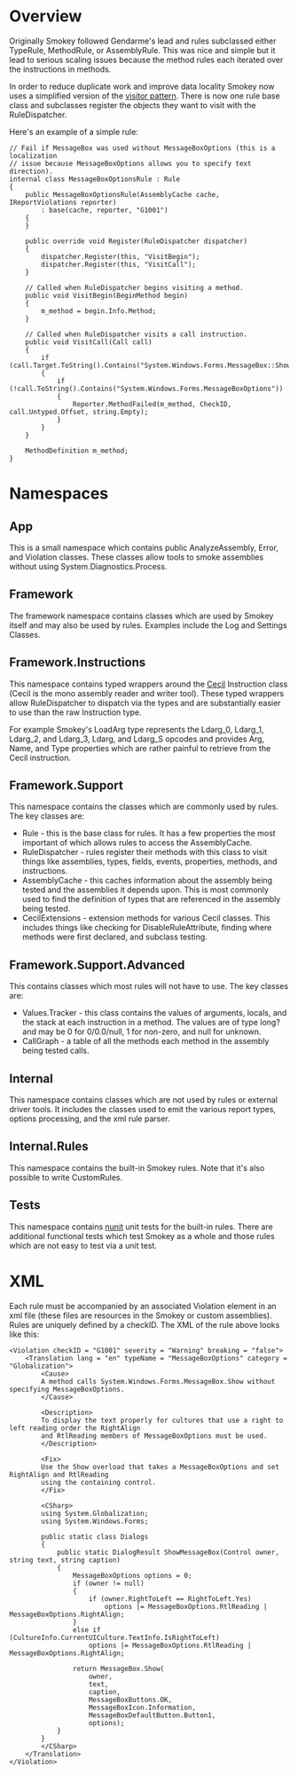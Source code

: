 # Overview #

Originally Smokey followed Gendarme's lead and rules subclassed either TypeRule, MethodRule, or AssemblyRule. This was nice and simple but it lead to serious scaling issues because the method rules each iterated over the instructions in methods.

In order to reduce duplicate work and improve data locality Smokey now uses a simplified version of the [visitor pattern](http://en.wikipedia.org/wiki/Visitor_pattern). There is now one rule base class and subclasses register the objects they want to visit with the RuleDispatcher.

Here's an example of a simple rule:

```
// Fail if MessageBox was used without MessageBoxOptions (this is a localization
// issue because MessageBoxOptions allows you to specify text direction).
internal class MessageBoxOptionsRule : Rule
{                
    public MessageBoxOptionsRule(AssemblyCache cache, IReportViolations reporter) 
        : base(cache, reporter, "G1001")
    {
    }
            
    public override void Register(RuleDispatcher dispatcher) 
    {
        dispatcher.Register(this, "VisitBegin");
        dispatcher.Register(this, "VisitCall");
    }
    
    // Called when RuleDispatcher begins visiting a method.
    public void VisitBegin(BeginMethod begin)
    {
        m_method = begin.Info.Method;
    }
    
    // Called when RuleDispatcher visits a call instruction.
    public void VisitCall(Call call)
    {
        if (call.Target.ToString().Contains("System.Windows.Forms.MessageBox::Show"))
        {
            if (!call.ToString().Contains("System.Windows.Forms.MessageBoxOptions"))
            {
                Reporter.MethodFailed(m_method, CheckID, call.Untyped.Offset, string.Empty);
            }
        }
    }
    
    MethodDefinition m_method;
}
```


# Namespaces #

## App ##

This is a small namespace which contains public AnalyzeAssembly, Error, and Violation classes. These classes allow tools to smoke assemblies without using System.Diagnostics.Process.

## Framework ##

The framework namespace contains classes which are used by Smokey itself and may also be used by rules. Examples include the Log and Settings Classes.

## Framework.Instructions ##

This namespace contains typed wrappers around the [Cecil](http://www.mono-project.com/Cecil) Instruction class (Cecil is the mono assembly reader and writer tool). These typed wrappers allow RuleDispatcher to dispatch via the types and are substantially easier to use than the raw Instruction type.

For example Smokey's LoadArg type represents the Ldarg\_0, Ldarg\_1, Ldarg\_2, and Ldarg\_3, Ldarg, and Ldarg\_S opcodes and provides Arg, Name, and Type properties which are rather painful to retrieve from the Cecil instruction.

## Framework.Support ##

This namespace contains the classes which are commonly used by rules. The key classes are:
  * Rule - this is the base class for rules. It has a few properties the most important of which allows rules to access the AssemblyCache.
  * RuleDispatcher - rules register their methods with this class to visit things like assemblies, types, fields, events, properties, methods, and instructions.
  * AssemblyCache - this caches information about the assembly being tested and the assemblies it depends upon. This is most commonly used to find the definition of types that are referenced in the assembly being tested.
  * CecilExtensions - extension methods for various Cecil classes. This includes things like checking for DisableRuleAttribute, finding where methods were first declared, and subclass testing.

## Framework.Support.Advanced ##

This contains classes which most rules will not have to use. The key classes are:
  * Values.Tracker - this class contains the values of arguments, locals, and the stack at each instruction in a method. The values are of type long? and may be 0 for 0/0.0/null, 1 for non-zero, and null for unknown.
  * CallGraph - a table of all the methods each method in the assembly being tested calls.

## Internal ##

This namespace contains classes which are not used by rules or external driver tools. It includes the classes used to emit the various report types, options processing, and the xml rule parser.

## Internal.Rules ##

This namespace contains the built-in Smokey rules. Note that it's also possible to write CustomRules.

## Tests ##

This namespace contains [nunit](http://www.nunit.org/index.php) unit tests for the built-in rules. There are additional functional tests which test Smokey as a whole and those rules which are not easy to test via a unit test.


# XML #

Each rule must be accompanied by an associated Violation element in an xml file (these files are resources in the Smokey or custom assemblies). Rules are uniquely defined by a checkID. The XML of the rule above looks like this:

```
<Violation checkID = "G1001" severity = "Warning" breaking = "false">
    <Translation lang = "en" typeName = "MessageBoxOptions" category = "Globalization">            
        <Cause>
        A method calls System.Windows.Forms.MessageBox.Show without specifying MessageBoxOptions.
        </Cause>

        <Description>
        To display the text properly for cultures that use a right to left reading order the RightAlign 
        and RtlReading members of MessageBoxOptions must be used.
        </Description>

        <Fix>
        Use the Show overload that takes a MessageBoxOptions and set RightAlign and RtlReading 
        using the containing control.
        </Fix>

        <CSharp>
        using System.Globalization;
        using System.Windows.Forms;
        
        public static class Dialogs
        {                
            public static DialogResult ShowMessageBox(Control owner, string text, string caption)
            {
                MessageBoxOptions options = 0;
                if (owner != null)
                {
                    if (owner.RightToLeft == RightToLeft.Yes)
                        options |= MessageBoxOptions.RtlReading | MessageBoxOptions.RightAlign;
                }
                else if (CultureInfo.CurrentUICulture.TextInfo.IsRightToLeft)
                    options |= MessageBoxOptions.RtlReading | MessageBoxOptions.RightAlign;
                
                return MessageBox.Show(
                    owner, 
                    text, 
                    caption,
                    MessageBoxButtons.OK, 
                    MessageBoxIcon.Information, 
                    MessageBoxDefaultButton.Button1, 
                    options);
            }
        }
        </CSharp>
    </Translation>
</Violation>
```